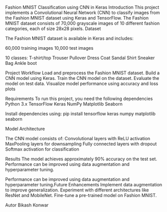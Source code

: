 Fashion MNIST Classification using CNN in Keras
Introduction
This project implements a Convolutional Neural Network (CNN) to classify images from the Fashion MNIST dataset using Keras and TensorFlow. The Fashion MNIST dataset consists of 70,000 grayscale images of 10 different fashion categories, each of size 28x28 pixels.
Dataset

The Fashion MNIST dataset is available in Keras and includes:

60,000 training images
10,000 test images

10 classes:
T-shirt/top
Trouser
Pullover
Dress
Coat
Sandal
Shirt
Sneaker
Bag
Ankle boot

Project Workflow
Load and preprocess the Fashion MNIST dataset.
Build a CNN model using Keras.
Train the CNN model on the dataset.
Evaluate the model on test data.
Visualize model performance using accuracy and loss plots

Requirements
To run this project, you need the following dependencies
Python 3.x
TensorFlow
Keras
NumPy
Matplotlib
Seaborn

Install dependencies using:
pip install tensorflow keras numpy matplotlib seaborn

Model Architecture

The CNN model consists of:
Convolutional layers with ReLU activation
MaxPooling layers for downsampling
Fully connected layers with dropout
Softmax activation for classification

Results
The model achieves approximately 90% accuracy on the test set. Performance can be improved using data augmentation and hyperparameter tuning.

Performance can be improved using data augmentation and hyperparameter tuning.Future Enhancements
Implement data augmentation to improve generalization.
Experiment with different architectures like ResNet and MobileNet.
Fine-tune a pre-trained model on Fashion MNIST.

Autor
Bikash Konwar
